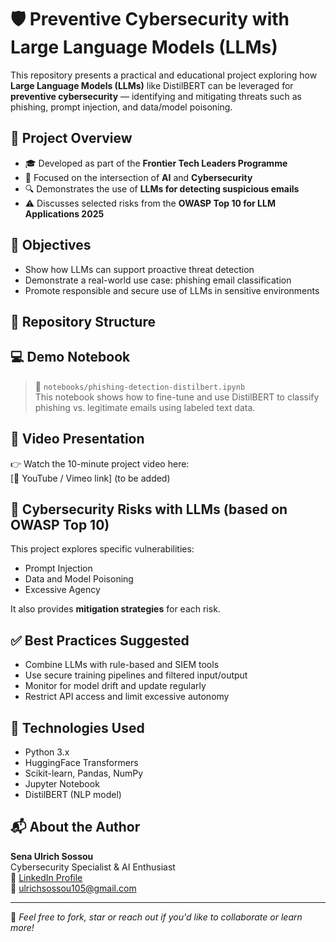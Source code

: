 # 🛡️ Preventive Cybersecurity with Large Language Models (LLMs)

This repository presents a practical and educational project exploring how **Large Language Models (LLMs)** like DistilBERT can be leveraged for **preventive cybersecurity** — identifying and mitigating threats such as phishing, prompt injection, and data/model poisoning.

## 📌 Project Overview

- 🎓 Developed as part of the **Frontier Tech Leaders Programme**
- 🧠 Focused on the intersection of **AI** and **Cybersecurity**
- 🔍 Demonstrates the use of **LLMs for detecting suspicious emails**
- ⚠️ Discusses selected risks from the **OWASP Top 10 for LLM Applications 2025**

## 🎯 Objectives

- Show how LLMs can support proactive threat detection
- Demonstrate a real-world use case: phishing email classification
- Promote responsible and secure use of LLMs in sensitive environments

## 📂 Repository Structure


## 💻 Demo Notebook

> 📍 `notebooks/phishing-detection-distilbert.ipynb`  
This notebook shows how to fine-tune and use DistilBERT to classify phishing vs. legitimate emails using labeled text data.

## 🎥 Video Presentation

👉 Watch the 10-minute project video here:  
[🔗 YouTube / Vimeo link] (to be added)

## 🔐 Cybersecurity Risks with LLMs (based on OWASP Top 10)

This project explores specific vulnerabilities:
- Prompt Injection
- Data and Model Poisoning
- Excessive Agency

It also provides **mitigation strategies** for each risk.

## ✅ Best Practices Suggested

- Combine LLMs with rule-based and SIEM tools
- Use secure training pipelines and filtered input/output
- Monitor for model drift and update regularly
- Restrict API access and limit excessive autonomy

## 🧠 Technologies Used

- Python 3.x
- HuggingFace Transformers
- Scikit-learn, Pandas, NumPy
- Jupyter Notebook
- DistilBERT (NLP model)

## 📬 About the Author

**Sena Ulrich Sossou**  
Cybersecurity Specialist & AI Enthusiast  
🔗 [LinkedIn Profile](https://www.linkedin.com/in/ulrich-sossou-355507167/)  
📧 ulrichsossou105@gmail.com  

---

🧠 *Feel free to fork, star or reach out if you'd like to collaborate or learn more!*

